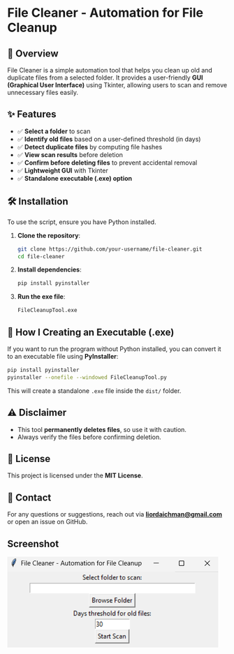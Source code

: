 # File Cleaner - Automation for File Cleanup

## 📌 Overview
File Cleaner is a simple automation tool that helps you clean up old and duplicate files from a selected folder. It provides a user-friendly **GUI (Graphical User Interface)** using Tkinter, allowing users to scan and remove unnecessary files easily.

## ✨ Features
- ✅ **Select a folder** to scan
- ✅ **Identify old files** based on a user-defined threshold (in days)
- ✅ **Detect duplicate files** by computing file hashes
- ✅ **View scan results** before deletion
- ✅ **Confirm before deleting files** to prevent accidental removal
- ✅ **Lightweight GUI** with Tkinter
- ✅ **Standalone executable (.exe) option**

## 🛠️ Installation
To use the script, ensure you have Python installed.

1. **Clone the repository**:
   ```sh
   git clone https://github.com/your-username/file-cleaner.git
   cd file-cleaner
   ```
2. **Install dependencies**:
   ```sh
   pip install pyinstaller
   ```
3. **Run the exe file**:
   ```sh
   FileCleanupTool.exe
   ```

## 🚀 How I Creating an Executable (.exe)
If you want to run the program without Python installed, you can convert it to an executable file using **PyInstaller**:

```sh
pip install pyinstaller
pyinstaller --onefile --windowed FileCleanupTool.py
```
This will create a standalone `.exe` file inside the `dist/` folder.

## ⚠️ Disclaimer
- This tool **permanently deletes files**, so use it with caution.
- Always verify the files before confirming deletion.

## 📝 License
This project is licensed under the **MIT License**.

## 📩 Contact
For any questions or suggestions, reach out via **liordaichman@gmail.com** or open an issue on GitHub.

## Screenshot
![Description of the image](image/screenshot.png)

